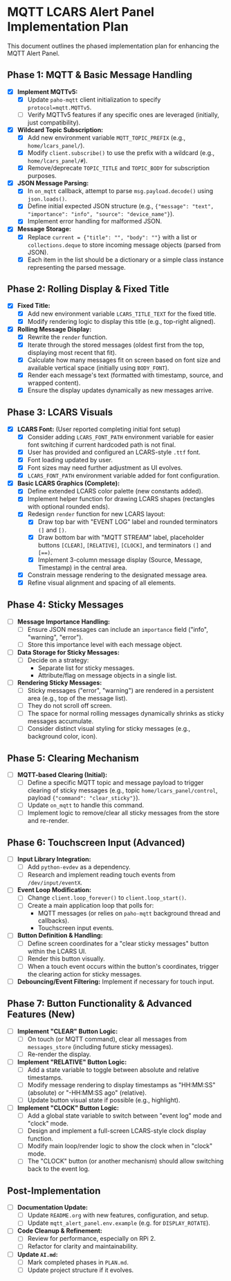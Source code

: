 # MQTT LCARS Alert Panel Implementation Plan

This document outlines the phased implementation plan for enhancing the MQTT Alert Panel.

## Phase 1: MQTT & Basic Message Handling
*   [x] **Implement MQTTv5:**
    *   [x] Update `paho-mqtt` client initialization to specify `protocol=mqtt.MQTTv5`.
    *   [ ] Verify MQTTv5 features if any specific ones are leveraged (initially, just compatibility).
*   [x] **Wildcard Topic Subscription:**
    *   [x] Add new environment variable `MQTT_TOPIC_PREFIX` (e.g., `home/lcars_panel/`).
    *   [x] Modify `client.subscribe()` to use the prefix with a wildcard (e.g., `home/lcars_panel/#`).
    *   [x] Remove/deprecate `TOPIC_TITLE` and `TOPIC_BODY` for subscription purposes.
*   [x] **JSON Message Parsing:**
    *   [x] In `on_mqtt` callback, attempt to parse `msg.payload.decode()` using `json.loads()`.
    *   [x] Define initial expected JSON structure (e.g., `{"message": "text", "importance": "info", "source": "device_name"}`).
    *   [x] Implement error handling for malformed JSON.
*   [x] **Message Storage:**
    *   [x] Replace `current = {"title": "", "body": ""}` with a list or `collections.deque` to store incoming message objects (parsed from JSON).
    *   [x] Each item in the list should be a dictionary or a simple class instance representing the parsed message.

## Phase 2: Rolling Display & Fixed Title
*   [x] **Fixed Title:**
    *   [x] Add new environment variable `LCARS_TITLE_TEXT` for the fixed title.
    *   [x] Modify rendering logic to display this title (e.g., top-right aligned).
*   [x] **Rolling Message Display:**
    *   [x] Rewrite the `render` function.
    *   [x] Iterate through the stored messages (oldest first from the top, displaying most recent that fit).
    *   [x] Calculate how many messages fit on screen based on font size and available vertical space (initially using `BODY_FONT`).
    *   [x] Render each message's text (formatted with timestamp, source, and wrapped content).
    *   [x] Ensure the display updates dynamically as new messages arrive.

## Phase 3: LCARS Visuals
*   [x] **LCARS Font:** (User reported completing initial font setup)
    *   [x] Consider adding `LCARS_FONT_PATH` environment variable for easier font switching if current hardcoded path is not final.
    *   [x] User has provided and configured an LCARS-style `.ttf` font.
    *   [x] Font loading updated by user.
    *   [x] Font sizes may need further adjustment as UI evolves.
    *   [x] `LCARS_FONT_PATH` environment variable added for font configuration.
*   [x] **Basic LCARS Graphics (Complete):**
    *   [x] Define extended LCARS color palette (new constants added).
    *   [x] Implement helper function for drawing LCARS shapes (rectangles with optional rounded ends).
    *   [x] Redesign `render` function for new LCARS layout:
        *   [x] Draw top bar with "EVENT LOG" label and rounded terminators `(]` and `[)`.
        *   [x] Draw bottom bar with "MQTT STREAM" label, placeholder buttons `[CLEAR]`, `[RELATIVE]`, `[CLOCK]`, and terminators `(]` and `[==)`.
        *   [x] Implement 3-column message display (Source, Message, Timestamp) in the central area.
    *   [x] Constrain message rendering to the designated message area.
    *   [x] Refine visual alignment and spacing of all elements.

## Phase 4: Sticky Messages
*   [ ] **Message Importance Handling:**
    *   [ ] Ensure JSON messages can include an `importance` field ("info", "warning", "error").
    *   [ ] Store this importance level with each message object.
*   [ ] **Data Storage for Sticky Messages:**
    *   [ ] Decide on a strategy:
        *   Separate list for sticky messages.
        *   Attribute/flag on message objects in a single list.
*   [ ] **Rendering Sticky Messages:**
    *   [ ] Sticky messages ("error", "warning") are rendered in a persistent area (e.g., top of the message list).
    *   [ ] They do not scroll off screen.
    *   [ ] The space for normal rolling messages dynamically shrinks as sticky messages accumulate.
    *   [ ] Consider distinct visual styling for sticky messages (e.g., background color, icon).

## Phase 5: Clearing Mechanism
*   [ ] **MQTT-based Clearing (Initial):**
    *   [ ] Define a specific MQTT topic and message payload to trigger clearing of sticky messages (e.g., topic `home/lcars_panel/control`, payload `{"command": "clear_sticky"}`).
    *   [ ] Update `on_mqtt` to handle this command.
    *   [ ] Implement logic to remove/clear all sticky messages from the store and re-render.

## Phase 6: Touchscreen Input (Advanced)
*   [ ] **Input Library Integration:**
    *   [ ] Add `python-evdev` as a dependency.
    *   [ ] Research and implement reading touch events from `/dev/input/eventX`.
*   [ ] **Event Loop Modification:**
    *   [ ] Change `client.loop_forever()` to `client.loop_start()`.
    *   [ ] Create a main application loop that polls for:
        *   MQTT messages (or relies on `paho-mqtt` background thread and callbacks).
        *   Touchscreen input events.
*   [ ] **Button Definition & Handling:**
    *   [ ] Define screen coordinates for a "clear sticky messages" button within the LCARS UI.
    *   [ ] Render this button visually.
    *   [ ] When a touch event occurs within the button's coordinates, trigger the clearing action for sticky messages.
*   [ ] **Debouncing/Event Filtering:** Implement if necessary for touch input.

## Phase 7: Button Functionality & Advanced Features (New)
*   [ ] **Implement "CLEAR" Button Logic:**
    *   [ ] On touch (or MQTT command), clear all messages from `messages_store` (including future sticky messages).
    *   [ ] Re-render the display.
*   [ ] **Implement "RELATIVE" Button Logic:**
    *   [ ] Add a state variable to toggle between absolute and relative timestamps.
    *   [ ] Modify message rendering to display timestamps as "HH:MM:SS" (absolute) or "-HH:MM:SS ago" (relative).
    *   [ ] Update button visual state if possible (e.g., highlight).
*   [ ] **Implement "CLOCK" Button Logic:**
    *   [ ] Add a global state variable to switch between "event log" mode and "clock" mode.
    *   [ ] Design and implement a full-screen LCARS-style clock display function.
    *   [ ] Modify main loop/render logic to show the clock when in "clock" mode.
    *   [ ] The "CLOCK" button (or another mechanism) should allow switching back to the event log.

## Post-Implementation
*   [ ] **Documentation Update:**
    *   [ ] Update `README.org` with new features, configuration, and setup.
    *   [ ] Update `mqtt_alert_panel.env.example` (e.g. for `DISPLAY_ROTATE`).
*   [ ] **Code Cleanup & Refinement:**
    *   [ ] Review for performance, especially on RPi 2.
    *   [ ] Refactor for clarity and maintainability.
*   [ ] **Update `AI.md`:**
    *   [ ] Mark completed phases in `PLAN.md`.
    *   [ ] Update project structure if it evolves.
